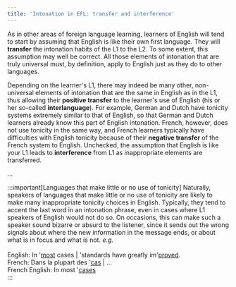 ```yaml
---
title: 'Intonation in EFL: transfer and interference'
---
```


<script>
  import Audio from '$lib/Audio.svelte'
  import AudioWrapper from '$lib/AudioWrapper.svelte'
  import Naudio from '$lib/Naudio.svelte'
</script>

As in other areas of foreign language learning, learners of English will tend to start by assuming that English is like their own first language. They will **transfer** the intonation habits of the L1 to the L2. To some extent, this assumption may well be correct. All those elements of intonation that are truly universal must, by definition, apply to English just as they do to other languages.

Depending on the learner's L1, there may indeed be many other, non-universal elements of intonation that are the same in English as in the L1, thus allowing their **positive transfer** to the learner's use of English (his or her so-called **interlanguage**). For example, German and Dutch have tonicity systems extremely similar to that of English, so that German and Dutch learners already know this part of English intonation. French, however, does not use tonicity in the same way, and French learners typically have difficulties with English tonicity because of their **negative transfer** of the French system to English. Unchecked, the assumption that English is like your L1 leads to **interference** from L1 as inappropriate elements are transferred.

...

:::important[Languages that make little or no use of tonicity]
Naturally, speakers of languages that make little or no use of tonicity are likely to make many inappropriate tonicity choices in English. Typically, they tend to accent the last word in an intonation phrase, even in cases where L1 speakers of English would not do so. On occasions, this can make such a speaker sound bizarre or absurd to the listener, since it sends out the wrong signals about where the new information in the message ends, or about what is in focus and what is not.
<Naudio>
<em>e.g.</em> <br> <br>
English: In '<u>most</u> cases | 'standards have greatly im'<u>proved</u>.<br>
French: Dans la plupart des '<u>cas</u> | ...<br>
French English: In most '<u>cases</u><br>
</Naudio>
:::
